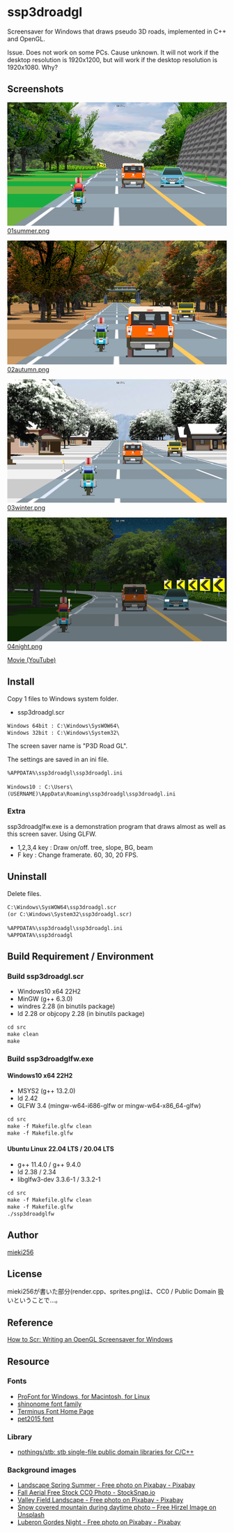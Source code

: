 ssp3droadgl
===========

Screensaver for Windows that draws pseudo 3D roads, implemented in C++ and OpenGL.

Issue. Does not work on some PCs. Cause unknown. It will not work if the desktop resolution is 1920x1200, but will work if the desktop resolution is 1920x1080. Why?

Screenshots
-----------

![01summer_thumb.png](./screenshots/01summer_thumb.png)
[01summer.png](./screensots/01summer.png)

![02autumn_thumb.png](./screenshots/02autumn_thumb.png)
[02autumn.png](./screensots/02autumn.png)

![03winter_thumb.png](./screenshots/03winter_thumb.png)
[03winter.png](./screensots/03winter.png)

![04night_thumb.png](./screenshots/04night_thumb.png)
[04night.png](./screensots/04night.png)

[Movie (YouTube)](https://youtu.be/yN2tBqr5mf0?si=fpiq0YwlXMFVETTD)

Install
-------

Copy 1 files to Windows system folder.

* ssp3droadgl.scr

```
Windows 64bit : C:\Windows\SysWOW64\
Windows 32bit : C:\Windows\System32\
```

The screen saver name is "P3D Road GL".

The settings are saved in an ini file.

```
%APPDATA%\ssp3droadgl\ssp3droadgl.ini

Windows10 : C:\Users\(USERNAME)\AppData\Roaming\ssp3droadgl\ssp3droadgl.ini
```

### Extra

ssp3droadglfw.exe is a demonstration program that draws almost as well as this screen saver. Using GLFW.

* 1,2,3,4 key : Draw on/off. tree, slope, BG, beam
* F key : Change framerate. 60, 30, 20 FPS.

Uninstall
---------

Delete files.

```
C:\Windows\SysWOW64\ssp3droadgl.scr
(or C:\Windows\System32\ssp3droadgl.scr)

%APPDATA%\ssp3droadgl\ssp3droadgl.ini
%APPDATA%\ssp3droadgl
```

Build Requirement / Environment
-------------------------------

### Build ssp3droadgl.scr

* Windows10 x64 22H2
* MinGW (g++ 6.3.0)
* windres 2.28 (in binutils package)
* ld 2.28 or objcopy 2.28 (in binutils package)

```
cd src
make clean
make
```

### Build ssp3droadglfw.exe 

#### Windows10 x64 22H2

* MSYS2 (g++ 13.2.0)
* ld 2.42
* GLFW 3.4 (mingw-w64-i686-glfw or mingw-w64-x86_64-glfw)

```
cd src
make -f Makefile.glfw clean
make -f Makefile.glfw
```

#### Ubuntu Linux 22.04 LTS / 20.04 LTS

* g++ 11.4.0 / g++ 9.4.0
* ld 2.38 / 2.34
* libglfw3-dev 3.3.6-1 / 3.3.2-1
 
```
cd src
make -f Makefile.glfw clean
make -f Makefile.glfw
./ssp3droadglfw
```

Author
------

[mieki256](https://github.com/mieki256)

License
-------

mieki256が書いた部分(render.cpp、sprites.png)は、CC0 / Public Domain 扱いということで…。

Reference
---------

[How to Scr: Writing an OpenGL Screensaver for Windows](http://www.cityintherain.com/howtoscr.html)

Resource
--------

### Fonts

* [ProFont for Windows, for Macintosh, for Linux](https://tobiasjung.name/profont/)
* [shinonome font family](http://openlab.ring.gr.jp/efont/shinonome/)
* [Terminus Font Home Page](https://terminus-font.sourceforge.net/)
* [pet2015 font](http://blawat2015.no-ip.com/~mieki256/diary/202310301.html#202310301)

### Library

* [nothings/stb: stb single-file public domain libraries for C/C++](https://github.com/nothings/stb)

### Background images

* [Landscape Spring Summer - Free photo on Pixabay - Pixabay](https://pixabay.com/photos/landscape-spring-summer-england-215830/)
* [Fall Aerial Free Stock CC0 Photo - StockSnap.io](https://stocksnap.io/photo/fall-aerial-ZHYBXNFOB4)
* [Valley Field Landscape - Free photo on Pixabay - Pixabay](https://pixabay.com/photos/valley-field-landscape-meadow-63564/)
* [Snow covered mountain during daytime photo – Free Hirzel Image on Unsplash](https://unsplash.com/photos/snow-covered-mountain-during-daytime-lnkaoonau-c)
* [Luberon Gordes Night - Free photo on Pixabay - Pixabay](https://pixabay.com/photos/luberon-gordes-night-france-city-7084098/)


